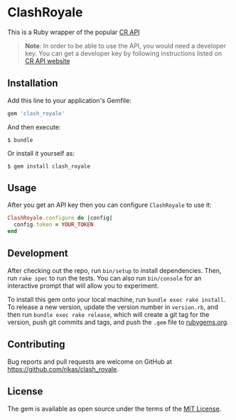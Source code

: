 # ClashRoyale

This is a Ruby wrapper of the popular [CR API](https://cr-api.com/)

> **Note**: In order to be able to use the API, you would need a developer key. You can get a
developer key by following instructions listed on
[CR API website](http://docs.cr-api.com/#/authentication)

## Installation

Add this line to your application's Gemfile:

```ruby
gem 'clash_royale'
```

And then execute:

    $ bundle

Or install it yourself as:

    $ gem install clash_royale

## Usage

After you get an API key then you can configure `ClashRoyale` to use it:

```ruby
ClashRoyale.configure do |config|
  config.token = YOUR_TOKEN
end
```

## Development

After checking out the repo, run `bin/setup` to install dependencies. Then, run `rake spec` to run the tests. You can also run `bin/console` for an interactive prompt that will allow you to experiment.

To install this gem onto your local machine, run `bundle exec rake install`. To release a new version, update the version number in `version.rb`, and then run `bundle exec rake release`, which will create a git tag for the version, push git commits and tags, and push the `.gem` file to [rubygems.org](https://rubygems.org).

## Contributing

Bug reports and pull requests are welcome on GitHub at https://github.com/rikas/clash_royale.

## License

The gem is available as open source under the terms of the [MIT License](http://opensource.org/licenses/MIT).
